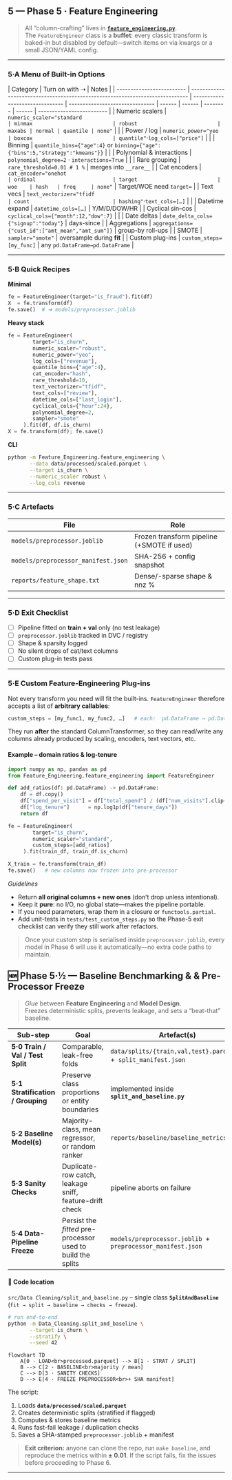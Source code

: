 ## 5 — Phase 5 · **Feature Engineering**<a name="5-phase-5--feature-engineering"></a>

> All “column-crafting” lives in **[`feature_engineering.py`](src/Feature%20Engineering/feature_engineering.py)**.  
> The `FeatureEngineer` class is a **buffet**: every classic transform is baked-in but
> disabled by default—switch items on via kwargs or a small JSON/YAML config.

---

### 5·A Menu of Built-in Options<a name="5-phase-5--feature-engineering"></a>

| Category                  | Turn on with ⇢                                                                | Notes                           |
| ------------------------- | ----------------------------------------------------------------------------- | ------------------------------- | ------------------------------- | ------ | ------ | -------- | ------ | ------------------------- |
| Numeric scalers           | `numeric_scaler="standard                                                     | minmax                          | robust                          | maxabs | normal | quantile | none"` |                           |
| Power / log               | `numeric_power="yeo                                                           | boxcox                          | quantile"`·`log_cols=["price"]` |        |
| Binning                   | `quantile_bins={"age":4}` or `binning={"age":{"bins":5,"strategy":"kmeans"}}` |                                 |
| Polynomial & interactions | `polynomial_degree=2` · `interactions=True`                                   |                                 |
| Rare grouping             | `rare_threshold=0.01 # 1 %`                                                   | merges into `__rare__`          |
| Cat encoders              | `cat_encoder="onehot                                                          | ordinal                         | target                          | woe    | hash   | freq     | none"` | Target/WOE need `target=` |
| Text vecs                 | `text_vectorizer="tfidf                                                       | count                           | hashing"`·`text_cols=[…]`       |        |
| Datetime expand           | `datetime_cols=[…]`                                                           | Y/M/D/DOW/HR                    |
| Cyclical sin–cos          | `cyclical_cols={"month":12,"dow":7}`                                          |                                 |
| Date deltas               | `date_delta_cols={"signup":"today"}`                                          | days-since                      |
| Aggregations              | `aggregations={"cust_id":["amt_mean","amt_sum"]}`                             | group-by roll-ups               |
| SMOTE                     | `sampler="smote"`                                                             | oversample during **fit**       |
| Custom plug-ins           | `custom_steps=[my_func]`                                                      | any `pd.DataFrame→pd.DataFrame` |

---

### 5·B Quick Recipes

**Minimal**

```python
fe = FeatureEngineer(target="is_fraud").fit(df)
X  = fe.transform(df)
fe.save()  # ➜ models/preprocessor.joblib
```

**Heavy stack**

```python
fe = FeatureEngineer(
        target="is_churn",
        numeric_scaler="robust",
        numeric_power="yeo",
        log_cols=["revenue"],
        quantile_bins={"age":4},
        cat_encoder="hash",
        rare_threshold=10,
        text_vectorizer="tfidf",
        text_cols=["review"],
        datetime_cols=["last_login"],
        cyclical_cols={"hour":24},
        polynomial_degree=2,
        sampler="smote"
     ).fit(df, df.is_churn)
X = fe.transform(df); fe.save()
```

**CLI**

```bash
python -m Feature_Engineering.feature_engineering \
       --data data/processed/scaled.parquet \
       --target is_churn \
       --numeric_scaler robust \
       --log_cols revenue
```

---

### 5·C Artefacts

| File                                | Role                                       |
| ----------------------------------- | ------------------------------------------ |
| `models/preprocessor.joblib`        | Frozen transform pipeline (+SMOTE if used) |
| `models/preprocessor_manifest.json` | SHA-256 + config snapshot                  |
| `reports/feature_shape.txt`         | Dense/-sparse shape & nnz %                |

---

### 5·D Exit Checklist

- [ ] Pipeline fitted on **train + val** only (no test leakage)
- [ ] `preprocessor.joblib` tracked in DVC / registry
- [ ] Shape & sparsity logged
- [ ] No silent drops of cat/text columns
- [ ] Custom plug-in tests pass

---

### 5·E Custom Feature-Engineering Plug-ins<a name="5e-custom--advanced-plug-ins"></a>

Not every transform you need will fit the built-ins.
`FeatureEngineer` therefore accepts a list of **arbitrary callables**:

```python
custom_steps = [my_func1, my_func2, …]   # each:  pd.DataFrame → pd.DataFrame
```

They run **after** the standard ColumnTransformer, so they can read/write any
columns already produced by scaling, encoders, text vectors, etc.

#### Example – domain ratios & log-tenure

```python
import numpy as np, pandas as pd
from Feature_Engineering.feature_engineering import FeatureEngineer

def add_ratios(df: pd.DataFrame) -> pd.DataFrame:
    df = df.copy()
    df["spend_per_visit"] = df["total_spend"] / (df["num_visits"].clip(lower=1))
    df["log_tenure"]      = np.log1p(df["tenure_days"])
    return df

fe = FeatureEngineer(
        target="is_churn",
        numeric_scaler="standard",
        custom_steps=[add_ratios]
     ).fit(train_df, train_df.is_churn)

X_train = fe.transform(train_df)
fe.save()   # new columns now frozen into pre-processor
```

_Guidelines_

- Return **all original columns + new ones** (don’t drop unless intentional).
- Keep it **pure**: no I/O, no global state—makes the pipeline portable.
- If you need parameters, wrap them in a closure or `functools.partial`.
- Add unit-tests in `tests/test_custom_steps.py` so the Phase-5 exit checklist
  can verify they still work after refactors.

> Once your custom step is serialised inside `preprocessor.joblib`, every model
> in Phase 6 will use it automatically—no extra code paths to maintain.

## 🆕 Phase 5·½ — **Baseline Benchmarking & & Pre-Processor Freeze** <a name="5.5-phase-baseline-freeze"></a>

> _Glue_ between **Feature Engineering** and **Model Design**.  
> Freezes deterministic splits, prevents leakage, and sets a “beat-that” baseline.

| Sub-step                          | Goal                                                        | Artefact(s)                                                    |
| --------------------------------- | ----------------------------------------------------------- | -------------------------------------------------------------- |
| **5·0 Train / Val / Test Split**  | Comparable, leak-free folds                                 | `data/splits/{train,val,test}.parquet` + `split_manifest.json` |
| **5·1 Stratification / Grouping** | Preserve class proportions or entity boundaries             | implemented inside **`split_and_baseline.py`**                 |
| **5·2 Baseline Model(s)**         | Majority-class, mean regressor, or random ranker            | `reports/baseline/baseline_metrics.json`                       |
| **5·3 Sanity Checks**             | Duplicate-row catch, leakage sniff, feature-drift check     | pipeline aborts on failure                                     |
| **5·4 Data-Pipeline Freeze**      | Persist the _fitted_ pre-processor used to build the splits | `models/preprocessor.joblib` + `preprocessor_manifest.json`    |

#### 📜 Code location

`src/Data Cleaning/split_and_baseline.py` – single class **`SplitAndBaseline`**
(`fit → split → baseline → checks → freeze`).

```bash
# run end-to-end
python -m Data_Cleaning.split_and_baseline \
       --target is_churn \
       --stratify \
       --seed 42

```

```mermaid
flowchart TD
    A[0 · LOAD<br>processed.parquet] --> B[1 · STRAT / SPLIT]
    B --> C[2 · BASELINE<br>majority / mean]
    C --> D[3 · SANITY CHECKS]
    D --> E[4 · FREEZE PREPROCESSOR<br>+ SHA manifest]
```

The script:

1. Loads **`data/processed/scaled.parquet`**
2. Creates deterministic splits (stratified if flagged)
3. Computes & stores baseline metrics
4. Runs fast-fail leakage / duplication checks
5. Saves a SHA-stamped `preprocessor.joblib` + manifest

> **Exit criterion:** anyone can clone the repo, run `make baseline`,
> and reproduce the metrics within **± 0.01**.
> If the script fails, fix the issues before proceeding to Phase 6.

---
